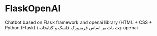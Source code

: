 # FlaskOpenAI
Chatbot based on Flask framework and openai library (HTML + CSS + Python (Flask) )
چت بات بر اساس فریمورک فلسک و کتابخانه openai
